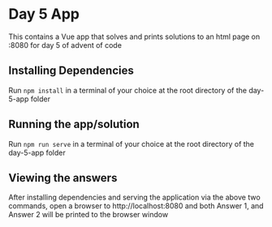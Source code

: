 # Day 5 App

This contains a Vue app that solves and prints solutions to an html page on :8080 for day 5 of advent of code

## Installing Dependencies

Run `npm install` in a terminal of your choice at the root directory of the day-5-app folder

## Running the app/solution

Run `npm run serve` in a terminal of your choice at the root directory of the day-5-app folder

## Viewing the answers

After installing dependencies and serving the application via the above two commands, open a browser to http://localhost:8080 and both Answer 1, and Answer 2 will be printed to the browser window

